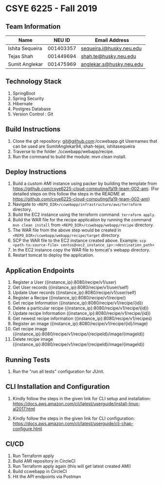 # CSYE 6225 - Fall 2019

## Team Information

| Name | NEU ID | Email Address |
| --- | --- | --- |
| Ishita Sequeira| 001403357 | sequeira.i@husky.neu.edu |
| Tejas Shah | 001449694 | shah.te@husky.neu.edu |
| Sumit Anglekar | 001475969 | anglekar.s@husky.neu.edu |

## Technology Stack
1. SpringBoot
2. Spring Security
3. Hibernate
4. Postgres Database
5. Version Control : Git

## Build Instructions
1. Clone the git repository: git@github.com:<username>/ccwebapp.git
   Usernames that can be used are SumitAnglekar94, shah-tejas, ishitasequeira
2. Traverse to the folder ./ccwebapp/webapp/recipe.
3. Run the command to build the module: mvn clean install.

## Deploy Instructions
1. Build a custom AMI instance using packer by building the template from https://github.com/csye6225-cloud-computing/fa19-team-002-ami.
    (For detailed steps on this follow the steps in the README at https://github.com/csye6225-cloud-computing/fa19-team-002-ami)
2. Navigate to `<REPO_DIR>/ccwebapp/infrastructure/aws/terraform` directory.
3. Build the EC2 instance using the terraform command: `terraform apply`.
4. Build the WAR file for the recipe application by running the command `mvn clean install` from  `<REPO_DIR>/ccwebapp/webapp/recipe` directory.
5. The WAR file from the above step would be created in `<REPO_DIR>/ccwebapp/webapp/recipe/target` directory.
6. SCP the WAR file to the EC2 instance created above. Example:
    `scp <path-to-source-file> centos@<ec2_instance_ip>:<destination_path>`
7. In the EC2 instance copy the WAR file to tomcat's webapp directory.
8. Restart tomcat to deploy the application.

## Application Endpoints
1. Register a User ({instance_ip}:8080/recipe/v1/user)
2. Get User records ({instance_ip}:8080/recipe/v1/user/self)
3. Update User records ({instance_ip}:8080/recipe/v1/user/self)
4. Register a Recipe ({instance_ip}:8080/recipe/v1/recipe/)
5. Get recipe Information ({instance_ip}:8080/recipe/v1/recipe/{id})
6. Delete a particular recipe ({instance_ip}:8080/recipe/v1/recipe/{id})
7. Update recipe Information ({instance_ip}:8080/recipe/v1/recipe/{id})
8. Get newest recipe information ({instance_ip}:8080/recipe/v1/recipes)
9. Register an image ({instance_ip}:8080/recipe/v1/recipe/{id}/image)
10. Get recipe image ({instance_ip}:8080/recipe/v1/recipe/{recipeId}/image/{imageId})
11. Delete recipe image ({instance_ip}:8080/recipe/v1/recipe/{recipeId}/image/{imageId})

## Running Tests
1. Run the "run all tests" configuration for JUnit.

## CLI Installation and Configuration
1. Kindly follow the steps in the given link for CLI setup and installation:
https://docs.aws.amazon.com/cli/latest/userguide/install-linux-al2017.html

2. Kindly follow the steps in the given link for CLI configuration:
https://docs.aws.amazon.com/cli/latest/userguide/cli-chap-configure.html

## CI/CD
1. Run Terraform apply
2. Build AMI repository in CircleCI
3. Run Terraform apply again (this will get latest created AMI)
4. Build ccwebapp in CircleCI
5. Hit the API endpoints via Postman